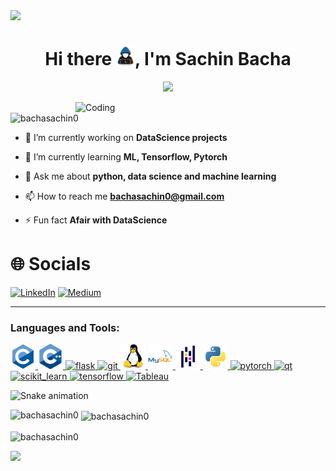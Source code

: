 
<img src="https://user-images.githubusercontent.com/73097560/115834477-dbab4500-a447-11eb-908a-139a6edaec5c.gif">


<h1 align="center">Hi there <img src="https://github.com/0xAbdulKhalid/0xAbdulKhalid/raw/main/assets/mdImages/about_me.gif"width="30px">, I'm Sachin Bacha </h1>
<p align="center">
  <a href="https://github.com/DenverCoder1/readme-typing-svg"><img src="https://readme-typing-svg.herokuapp.com?font=Time+New+Roman&color=cyan&size=25&center=true&vCenter=true&width=600&height=100&lines=Aspiring+Machine+Learning+Engineer,;Data+Science+Student,;Active+Learner/Researcher,;Love+to+learn+new+stuffs"></a>
</p>
<img align="right" alt="Coding" width="400" src="https://c.tenor.com/qJ5evVs-_uUAAAAC/coding.gif">

<p align="left"> <img src="https://komarev.com/ghpvc/?username=bachasachin0&label=Profile%20views&color=0e75b6&style=flat" alt="bachasachin0" /> </p>

- 🔭 I’m currently working on **DataScience projects**

- 🌱 I’m currently learning **ML, Tensorflow, Pytorch**

- 💬 Ask me about **python, data science and machine learning**

- 📫 How to reach me **bachasachin0@gmail.com**

- ⚡ Fun fact **Afair with DataScience**

  
# 🌐 Socials
[![LinkedIn](https://img.shields.io/badge/-LinkedIn-blue?style=for-the-badge&logo=linkedin&logoColor=white)](www.linkedin.com/in/sachin-bacha-714713223)
[![Medium](https://img.shields.io/badge/-Medium-black?style=for-the-badge&logo=medium&logoColor=white)](https://medium.com/@bachasachin0)


<!--<h3 align="left">Connect with me:</h3>-->
<!-- <p align="left"> -->
<!-- <a href="www.linkedin.com/in/sachin-bacha-714713223" target="blank"><img align="center" src="https://raw.githubusercontent.com/rahuldkjain/github-profile-readme-generator/master/src/images/icons/Social/linked-in-alt.svg" alt="https://www.linkedin.com/in/sachin-bacha-714713223" height="30" width="40" /></a>
 

</p>-->

------------------------------------------------------------------------------------------------------------------------------------------------------------------------
<h3 align="left">Languages and Tools:</h3>
<p align="left">  <a href="https://www.cprogramming.com/" target="_blank" rel="noreferrer"> <img src="https://raw.githubusercontent.com/devicons/devicon/master/icons/c/c-original.svg" alt="c" width="40" height="40"/> </a> <a href="https://www.w3schools.com/cpp/" target="_blank" rel="noreferrer"> <img src="https://raw.githubusercontent.com/devicons/devicon/master/icons/cplusplus/cplusplus-original.svg" alt="cplusplus" width="40" height="40"/> </a>  <a href="https://docs.streamlit.io/" target="_blank" rel="noreferrer"> <img src="https://streamlit.io/images/brand/streamlit-mark-color.svg" alt="flask" width="40" height="40"/> </a> <a href="https://git-scm.com/" target="_blank" rel="noreferrer"> <img src="https://www.vectorlogo.zone/logos/git-scm/git-scm-icon.svg" alt="git" width="40" height="40"/> </a> <a href="https://www.linux.org/" target="_blank" rel="noreferrer"> <img src="https://raw.githubusercontent.com/devicons/devicon/master/icons/linux/linux-original.svg" alt="linux" width="40" height="40"/> </a> <a href="https://www.mysql.com/" target="_blank" rel="noreferrer"> <img src="https://raw.githubusercontent.com/devicons/devicon/master/icons/mysql/mysql-original-wordmark.svg" alt="mysql" width="40" height="40"/> </a> <a href="https://pandas.pydata.org/" target="_blank" rel="noreferrer"> <img src="https://raw.githubusercontent.com/devicons/devicon/2ae2a900d2f041da66e950e4d48052658d850630/icons/pandas/pandas-original.svg" alt="pandas" width="40" height="40"/> </a> <a href="https://www.python.org" target="_blank" rel="noreferrer"> <img src="https://raw.githubusercontent.com/devicons/devicon/master/icons/python/python-original.svg" alt="python" width="40" height="40"/> </a> <a href="https://pytorch.org/" target="_blank" rel="noreferrer"> <img src="https://www.vectorlogo.zone/logos/pytorch/pytorch-icon.svg" alt="pytorch" width="40" height="40"/> </a> <a href="https://www.qt.io/" target="_blank" rel="noreferrer"> <img src="https://upload.wikimedia.org/wikipedia/commons/0/0b/Qt_logo_2016.svg" alt="qt" width="40" height="40"/> </a> <a href="https://scikit-learn.org/" target="_blank" rel="noreferrer"> <img src="https://upload.wikimedia.org/wikipedia/commons/0/05/Scikit_learn_logo_small.svg" alt="scikit_learn" width="40" height="40"/> </a> <a href="https://www.tensorflow.org" target="_blank" rel="noreferrer"> <img src="https://www.vectorlogo.zone/logos/tensorflow/tensorflow-icon.svg" alt="tensorflow" width="40" height="40"/> </a><a href="https://www.tableau.com" target="_blank" rel="noreferrer"> <img src="https://cdn.worldvectorlogo.com/logos/tableau-software.svg" alt="Tableau" width="40" height="40"/> </a> </p>

![Snake animation](https://github.com/bachasachin0/bachasachin0/blob/output/github-contribution-grid-snake.svg)

<p><img align="left" src="https://github-readme-stats.vercel.app/api/top-langs?username=bachasachin0&show_icons=true&locale=en&layout=compact" alt="bachasachin0" /></p>

<p>&nbsp;<img align="center" src="https://github-readme-stats.vercel.app/api?username=bachasachin0&show_icons=true&locale=en" alt="bachasachin0" /></p>

<p><img align="center" src="https://github-readme-streak-stats.herokuapp.com/?user=bachasachin0&" alt="bachasachin0" /></p>

<!--horizontal divider(gradiant)-->
<img src="https://user-images.githubusercontent.com/73097560/115834477-dbab4500-a447-11eb-908a-139a6edaec5c.gif">
